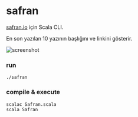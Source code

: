 safran
====================
<a href="http://www.safran.io">safran.io</a> için Scala CLI. 

En son yazılan 10 yazının başlığını ve linkini gösterir.

![screenshot](http://i.imgur.com/BjKBx0o.png)

### run
```
./safran
```
### compile & execute
```
scalac Safran.scala
scala Safran
```
